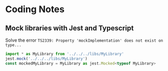 # Coding Notes

## Mock libraries with Jest and Typescript
Solve the error `TS2339: Property 'mockImplementation' does not exist on type...`
```typescript
import * as MyLibrary from '../../../libs/MyLibrary'
jest.mock('../../../libs/MyLibrary')
const mockedMyLibrary = MyLibrary as jest.Mocked<typeof MyLibrary>
```
